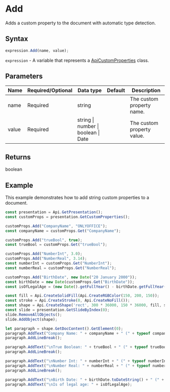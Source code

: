 # Add

Adds a custom property to the document with automatic type detection.

## Syntax

```javascript
expression.Add(name, value);
```

`expression` - A variable that represents a [ApiCustomProperties](../ApiCustomProperties.md) class.

## Parameters

| **Name** | **Required/Optional** | **Data type** | **Default** | **Description** |
| ------------- | ------------- | ------------- | ------------- | ------------- |
| name | Required | string |  | The custom property name. |
| value | Required | string \| number \| boolean \| Date |  | The custom property value. |

## Returns

boolean

## Example

This example demonstrates how to add string custom properties to a document.

```javascript editor-pptx
const presentation = Api.GetPresentation();
const customProps = presentation.GetCustomProperties();

customProps.Add("CompanyName", "ONLYOFFICE");
const companyName = customProps.Get("CompanyName");

customProps.Add("trueBool", true);
const trueBool = customProps.Get("trueBool");

customProps.Add("NumberInt", 3.0);
customProps.Add("NumberReal", 3.14);
const numberInt = customProps.Get("NumberInt");
const numberReal = customProps.Get("NumberReal");

customProps.Add("BirthDate", new Date("20 January 2000"));
const birthDate = new Date(customProps.Get("BirthDate"));
const isOfLegalAge = (new Date().getFullYear() - birthDate.getFullYear()) >= 18;

const fill = Api.CreateSolidFill(Api.CreateRGBColor(150, 200, 150));
const stroke = Api.CreateStroke(0, Api.CreateNoFill());
const shape = Api.CreateShape('rect', 300 * 36000, 150 * 36000, fill, stroke);
const slide = presentation.GetSlideByIndex(0);
slide.RemoveAllObjects();
slide.AddObject(shape);

let paragraph = shape.GetDocContent().GetElement(0);
paragraph.AddText("Company Name: " + companyName + " (" + typeof companyName + ")");
paragraph.AddLineBreak();

paragraph.AddText("\nTrue Boolean: " + trueBool + " (" + typeof trueBool + ")");
paragraph.AddLineBreak();

paragraph.AddText("\nNumber Int: " + numberInt + " (" + typeof numberInt + ")");
paragraph.AddText("\nNumber Real: " + numberReal + " (" + typeof numberReal + ")");
paragraph.AddLineBreak();

paragraph.AddText("\nBirth Date: " + birthDate.toDateString() + " (" + typeof birthDate + ")");
paragraph.AddText("\nIs of legal age: " + isOfLegalAge);

```
